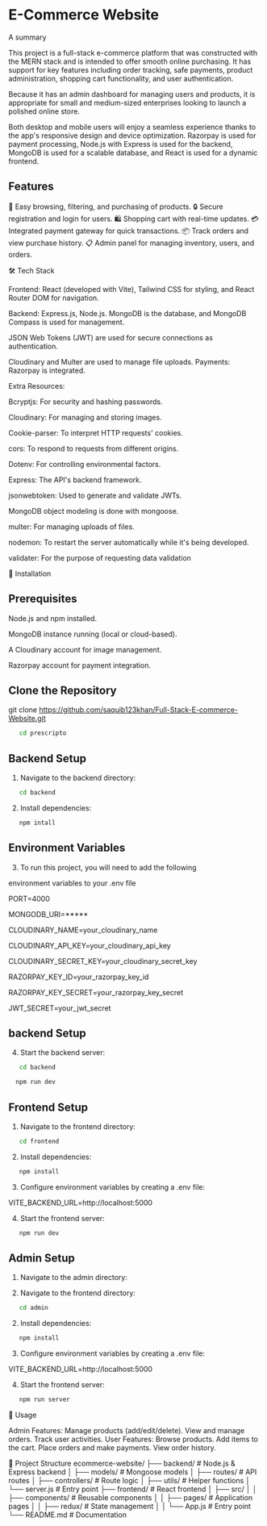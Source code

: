 # E-Commerce Website

A summary

This project is a full-stack e-commerce platform that was constructed with the MERN stack and is intended to offer smooth online purchasing. It has support for key features including order tracking, safe payments, product administration, shopping cart functionality, and user authentication.

Because it has an admin dashboard for managing users and products, it is appropriate for small and medium-sized enterprises looking to launch a polished online store.

Both desktop and mobile users will enjoy a seamless experience thanks to the app's responsive design and device optimization. Razorpay is used for payment processing, Node.js with Express is used for the backend, MongoDB is used for a scalable database, and React is used for a dynamic frontend.


## Features

🛒 Easy browsing, filtering, and purchasing of products.
🔒 Secure registration and login for users.
🛍️ Shopping cart with real-time updates.
💳 Integrated payment gateway for quick transactions.
📦 Track orders and view purchase history.
📋 Admin panel for managing inventory, users, and orders.


🛠 Tech Stack

Frontend: React (developed with Vite), Tailwind CSS for styling, and React Router DOM for navigation.

Backend: Express.js, Node.js.
MongoDB is the database, and MongoDB Compass is used for management.

JSON Web Tokens (JWT) are used for secure connections as authentication.

Cloudinary and Multer are used to manage file uploads.
Payments: Razorpay is integrated.

Extra Resources:

Bcryptjs: For security and hashing passwords.

Cloudinary: For managing and storing images.

Cookie-parser: To interpret HTTP requests' cookies.

cors: To respond to requests from different origins.

Dotenv: For controlling environmental factors.

Express: The API's backend framework.

jsonwebtoken: Used to generate and validate JWTs.

MongoDB object modeling is done with mongoose.

multer: For managing uploads of files.

nodemon: To restart the server automatically while it's being developed.

validater: For the purpose of requesting data validation


🚀 Installation

## Prerequisites

Node.js and npm installed.

MongoDB instance running (local or cloud-based).

A Cloudinary account for image management.

Razorpay account for payment integration.

## Clone the Repository

git clone https://github.com/saquib123khan/Full-Stack-E-commerce-Website.git

```bash
   cd prescripto
```

## Backend Setup

1. Navigate to the backend directory:

```bash
   cd backend
```
2. Install dependencies:

```bash
   npm intall
```


## Environment Variables

3. To run this project, you will need to add the following 


environment variables to your .env file

PORT=4000

MONGODB_URI=*****

CLOUDINARY_NAME=your_cloudinary_name

CLOUDINARY_API_KEY=your_cloudinary_api_key

CLOUDINARY_SECRET_KEY=your_cloudinary_secret_key

RAZORPAY_KEY_ID=your_razorpay_key_id

RAZORPAY_KEY_SECRET=your_razorpay_key_secret

JWT_SECRET=your_jwt_secret

## backend Setup

4. Start the backend server:

```bash
   cd backend
```

```bash
  npm run dev
```
## Frontend Setup

1. Navigate to the frontend directory:

```bash
   cd frontend
```

2. Install dependencies:

```bash
   npm install
```

3. Configure environment variables by creating a .env file:

VITE_BACKEND_URL=http://localhost:5000

4. Start the frontend server:

```bash
   npm run dev
```

##  Admin Setup

1. Navigate to the admin directory:

1. Navigate to the frontend directory:

```bash
   cd admin
```

2. Install dependencies:

```bash
   npm install
```

3. Configure environment variables by creating a .env file:

VITE_BACKEND_URL=http://localhost:5000

4. Start the frontend server:

```bash
   npm run server
```

📖 Usage

Admin Features:
Manage products (add/edit/delete).
View and manage orders.
Track user activities.
User Features:
Browse products.
Add items to the cart.
Place orders and make payments.
View order history.


📂 Project Structure
ecommerce-website/
├── backend/              # Node.js & Express backend
│   ├── models/           # Mongoose models
│   ├── routes/           # API routes
│   ├── controllers/      # Route logic
│   ├── utils/            # Helper functions
│   └── server.js         # Entry point
├── frontend/             # React frontend
│   ├── src/
│   │   ├── components/   # Reusable components
│   │   ├── pages/        # Application pages
│   │   ├── redux/        # State management
│   │   └── App.js        # Entry point
└── README.md             # Documentation